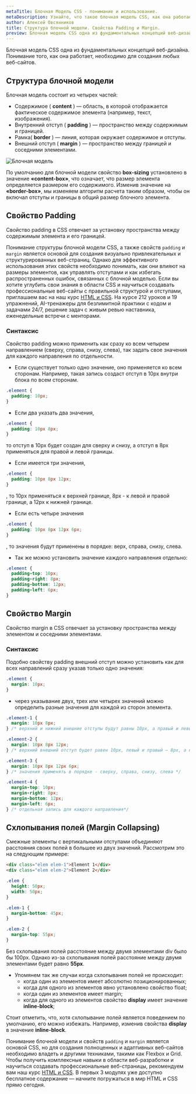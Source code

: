 ```yaml
---
metaTitle: Блочная Модель CSS - понимание и использование.
metaDescription: Узнайте, что такое блочная модель CSS, как она работает и как использовать для создания визуально привлекательного дизайна веб-сайтов. | База знаний PurpleSchool
author: Алексей Овсянников
title: Структура блочной модели. Свойства Padding и Margin.
preview: Блочная модель CSS одна из фундаментальных концепций веб-дизайна. Понимание того, как она работает, необходимо для создания любых веб-сайтов.
---
```


Блочная модель CSS одна из фундаментальных концепций веб-дизайна. Понимание того, как она работает, необходимо для создания любых веб-сайтов.

## **Структура блочной модели**

Блочная модель состоит из четырех частей:

- Содержимое ( **content** ) — область, в которой отображается фактическое содержимое элемента (например, текст, изображения).
- Внутренний отступ ( **padding** ) — пространство между содержимым и границей.
- Рамка( **border** ) — линия, которая окружает содержимое и отступы.
- Внешний отступ ( **margin** ) — пространство между границей и соседними элементами.

![Блочная модель](https://cdn-bucket.hb.bizmrg.com/purple-images/knowladge-base/box-model.jpg)

По умолчанию для блочной модели свойство **box-sizing** установлено в значение **«content-box»**, что означает, что размер элемента определяется размером его содержимого. Изменив значение на **«border-box»**, мы изменяем алгоритм расчета таким образом, чтобы он включал отступы и границы в общий размер блочного элемента.

## **Cвойство Padding**

Свойство padding в CSS отвечает за установку пространства между содержимым элемента и его границей.

Понимание структуры блочной модели CSS, а также свойств `padding` и `margin` является основой для создания визуально привлекательных и структурированных веб-страниц. Однако для эффективного использования этих свойств необходимо понимать, как они влияют на размеры элементов, как управлять отступами и как избегать распространенных ошибок, связанных с блочной моделью. Если вы хотите углубить свои знания в области CSS и научиться создавать профессиональные веб-сайты с правильной структурой и отступами, приглашаем вас на наш курс [HTML и CSS](https://purpleschool.ru/course/html-css?utm_source=knowledgebase&utm_medium=text&utm_campaign=struktura-blochnoi-modeli-svoistva-padding-i-margin). На курсе 212 уроков и 19 упражнений, AI-тренажеры для безлимитной практики с кодом и задачами 24/7, решение задач с живым ревью наставника, еженедельные встречи с менторами.

### **Синтаксис**

Свойство padding можно применить как сразу ко всем четырем направлением (сверху, справа, снизу, слева), так задать свое значения для каждого направления по отдельности.

- Если существует только одно значение, оно применяется ко всем сторонам. Например, такая запись создаст отступ в 10px внутри блока по всем сторонам.

```css
.element {
  padding: 10px;
}
```

- Если два указать два значения,

```css
.element {
  padding: 10px 8px;
}
```

то отступ в 10px будет создан для сверху и снизу, а отступ в 8px применяться для правой и левой границы.

- Если имеется три значения,

```css
.element {
  padding: 10px 8px 12px;
}
```

, то 10px применяться к верхней границе, 8px - к левой и правой границе, а 12px к нижней границе.

- Если есть четыре значения

```css
.element {
  padding: 10px 8px 12px 6px;
}
```

, то значения будут применены в порядке: верх, справа, снизу, слева.

- Так же можно установить значение каждого направления отдельно:

```css
.element {
  padding-top: 10px;
  padding-right: 8px;
  padding-bottom: 12px;
  padding-left: 6px;
}
```

## **Cвойство Margin**

Свойство margin в CSS отвечает за установку пространства между элементом и соседними элементами.

### **Синтаксис**

Подобно свойству padding внешний отступ можно установить как для всех направлений сразу указав только одно значения:

```css
.element {
  margin: 10px;
}
```

- через указывание двух, трех или четырех значений можно определить разные значения для каждой из сторон элемента.

```css
.element-1 {
  margin: 10px 8px;
} /* верхний и нижний внешние отступы будут равны 10px, а правый и левый — 8px */

.element-2 {
  margin: 10px 8px 12px;
} /* верхний внешний отступ будет равен 10px, левый и правый — 8px, а нижний — 12px */

.element-3 {
  margin: 10px 8px 12px 6px;
} /* значения применять в порядке - сверху, справа, снизу, слева */

.element-4 {
  margin-top: 10px;
  margin-right: 8px;
  margin-bottom: 12px;
  margin-left: 6px;
} /* отдельная запись для каждого направления*/
```

## **Схлопывания полей (Margin Collapsing)**

Смежные элементы с вертикальными отступами объединяют расстояния своих полей в большее из двух значений. Рассмотрим это на следующим примере:

```html
<div class="elem elem-1">Element 1</div>
<div class="elem elem-2">Element 2</div>
```

```css
.elem {
  height: 50px;
  width: 50px;
}

.elem-1 {
  margin-bottom: 45px;
}

.elem-2 {
  margin-top: 55px;
}
```

Без схлопывания полей расстояние между двумя элементами div было бы 100px. Однако из-за схлопывания полей расстояние между двумя элементами будет равно **55px**.

- Упомянем так же случаи когда схлопывания полей не происходит:
  - когда один из элементов имеет абсолютно позиционированных;
  - когда для одного из элементов явно установлено свойство float;
  - когда один из элементов имеет margin;
  - когда для одного из элементов свойство **display** имеет значение **inline-block**;

Стоит отметить, что, хотя схлопывание полей является поведением по умолчанию, его можно избежать. Например, изменив свойства **display** в значение **inline-block**.

Понимание блочной модели и свойств `padding` и `margin` является основой CSS, но для создания полноценных и адаптивных веб-сайтов необходимо владеть и другими техниками, такими как Flexbox и Grid. Чтобы получить комплексные навыки в области веб-разработки и научиться создавать профессиональные веб-страницы, рекомендуем вам наш курс [HTML и CSS](https://purpleschool.ru/course/html-css?utm_source=knowledgebase&utm_medium=text&utm_campaign=struktura-blochnoi-modeli-svoistva-padding-i-margin). В первых 3 модулях уже доступно бесплатное содержание — начните погружаться в мир HTML и CSS прямо сегодня.
